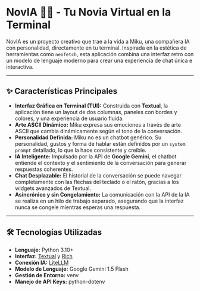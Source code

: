# NovIA 🤖💕 - Tu Novia Virtual en la Terminal

NovIA es un proyecto creativo que trae a la vida a Miku, una compañera IA con personalidad, directamente en tu terminal. Inspirada en la estética de herramientas como `neofetch`, esta aplicación combina una interfaz retro con un modelo de lenguaje moderno para crear una experiencia de chat única e interactiva.

---

## ✨ Características Principales

* **Interfaz Gráfica en Terminal (TUI):** Construida con **Textual**, la aplicación tiene un layout de dos columnas, paneles con bordes y colores, y una experiencia de usuario fluida.
* **Arte ASCII Dinámico:** Miku expresa sus emociones a través de arte ASCII que cambia dinámicamente según el tono de la conversación.
* **Personalidad Definida:** Miku no es un chatbot genérico. Su personalidad, gustos y forma de hablar están definidos por un `system prompt` detallado, lo que la hace consistente y creíble.
* **IA Inteligente:** Impulsado por la API de **Google Gemini**, el chatbot entiende el contexto y el sentimiento de la conversación para generar respuestas coherentes.
* **Chat Desplazable:** El historial de la conversación se puede navegar completamente con las flechas del teclado o el ratón, gracias a los widgets avanzados de Textual.
* **Asincrónico y sin Congelamiento:** La comunicación con la API de la IA se realiza en un hilo de trabajo separado, asegurando que la interfaz nunca se congele mientras esperas una respuesta.

---

## 🛠️ Tecnologías Utilizadas

* **Lenguaje:** Python 3.10+
* **Interfaz:** [Textual](https://github.com/Textualize/textual) y [Rich](https://github.com/Textualize/rich)
* **Conexión IA:** [LiteLLM](https://github.com/BerriAI/litellm)
* **Modelo de Lenguaje:** Google Gemini 1.5 Flash
* **Gestión de Entorno:** venv
* **Manejo de API Keys:** python-dotenv
